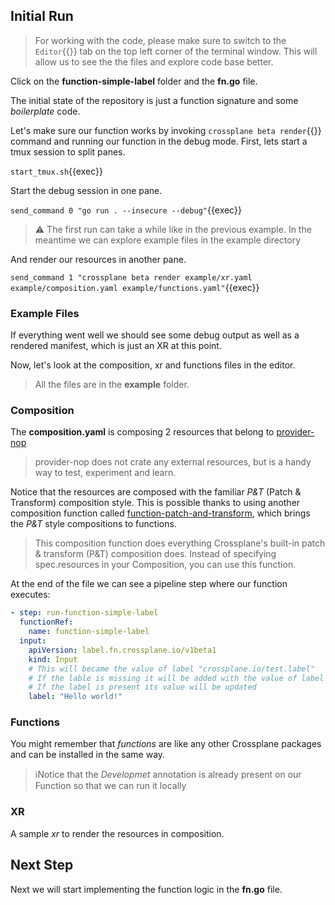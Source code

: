 ## Initial Run

> For working with the code, please make sure to switch to the `Editor`{{}} tab
> on the top left corner of the terminal window. This will allow us to see the
> the files and explore code base better.

Click on the **function-simple-label** folder and the **fn.go**
file.

The initial state of the repository is just a function signature and some
_boilerplate_ code.

Let's make sure our function works by invoking `crossplane beta render`{{}} command
and running our function in the debug mode. First, lets start a tmux session to
split panes.

`start_tmux.sh`{{exec}}

Start the debug session in one pane.

`send_command 0 "go run . --insecure --debug"`{{exec}}

> ⚠️ The first run can take a while like in the previous example.
> In the meantime we can explore example files in the example directory

And render our resources in another pane.

`send_command 1 "crossplane beta render example/xr.yaml example/composition.yaml example/functions.yaml"`{{exec}}


### Example Files

If everything went well we should see some debug output as well as a rendered
manifest, which is just an XR at this point.

Now, let's look at the composition, xr and functions files in the editor.

> All the files are in the **example** folder.

### Composition

The **composition.yaml** is composing 2 resources that belong to
[provider-nop](https://github.com/crossplane-contrib/provider-nop)

> provider-nop does not crate any external resources, but is a handy way to
> test, experiment and learn.

Notice that the resources are composed with the familiar _P&T_ (Patch &
Transform) composition style. This is possible thanks to using another
composition function called
[function-patch-and-transform](https://marketplace.upbound.io/functions/upbound/function-patch-and-transform/v0.2.1),
which brings the _P&T_ style compositions to functions.

> This composition function does everything Crossplane's built-in patch & transform (P&T) composition does. Instead of specifying spec.resources in your Composition, you can use this function.

At the end of the file we can see a pipeline step where our function executes:

```yaml
- step: run-function-simple-label
  functionRef:
    name: function-simple-label
  input:
    apiVersion: label.fn.crossplane.io/v1beta1
    kind: Input
    # This will became the value of label "crossplane.io/test.label"
    # If the lable is missing it will be added with the value of label field
    # If the label is present its value will be updated
    label: "Hello world!"
```

### Functions

You might remember that _functions_ are like any other Crossplane packages and
can be installed in the same way.

> ℹ️Notice that the _Developmet_ annotation is already present on our Function so
> that we can run it locally

### XR

A sample _xr_ to render the resources in composition.

## Next Step

Next we will start implementing the function logic in the **fn.go** file.
